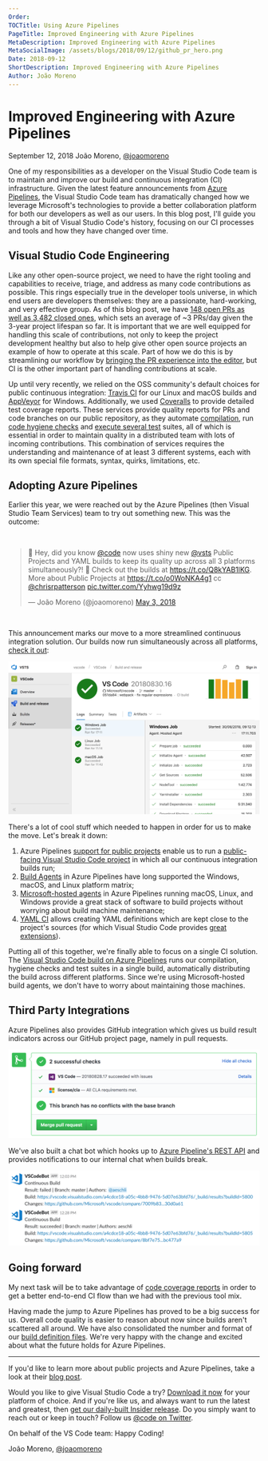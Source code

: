 ```yaml
---
Order:
TOCTitle: Using Azure Pipelines
PageTitle: Improved Engineering with Azure Pipelines
MetaDescription: Improved Engineering with Azure Pipelines
MetaSocialImage: /assets/blogs/2018/09/12/github_pr_hero.png
Date: 2018-09-12
ShortDescription: Improved Engineering with Azure Pipelines
Author: João Moreno
---
```

# Improved Engineering with Azure Pipelines

September 12, 2018 João Moreno, [@joaomoreno](https://twitter.com/joaomoreno)

One of my responsibilities as a developer on the Visual Studio Code team is to maintain and improve our build and continuous integration (CI) infrastructure. Given the latest feature announcements from [Azure Pipelines](https://aka.ms/azurecicd), the Visual Studio Code team has dramatically changed how we leverage Microsoft's technologies to provide a better collaboration platform for both our developers as well as our users. In this blog post, I'll guide you through a bit of Visual Studio Code's history, focusing on our CI processes and tools and how they have changed over time.

## Visual Studio Code Engineering

Like any other open-source project, we need to have the right tooling and capabilities to receive, triage, and address as many code contributions as possible. This rings especially true in the developer tools universe, in which end users are developers themselves: they are a passionate, hard-working, and very effective group. As of this blog post, we have [148 open PRs as well as 3,482 closed ones](https://github.com/Microsoft/vscode/pulls), which sets an average of ~3 PRs/day given the 3-year project lifespan so far. It is important that we are well equipped for handling this scale of contributions, not only to keep the project development healthy but also to help give other open source projects an example of how to operate at this scale. Part of how we do this is by streamlining our workflow by [bringing the PR experience into the editor](/blogs/2018/09/10/introducing-github-pullrequests), but CI is the other important part of handling contributions at scale.

Up until very recently, we relied on the OSS community's default choices for public continuous integration: [Travis CI](https://travis-ci.org/) for our Linux and macOS builds and [AppVeyor](https://www.appveyor.com/) for Windows. Additionally, we used [Coveralls](https://coveralls.io/) to provide detailed test coverage reports. These services provide quality reports for PRs and code branches on our public repository, as they automate [compilation](https://github.com/Microsoft/vscode/blob/master/build/lib/compilation.ts), run [code hygiene checks](https://github.com/Microsoft/vscode/blob/master/build/gulpfile.hygiene.js) and [execute several test](https://github.com/Microsoft/vscode/tree/master/test) suites, all of which is essential in order to maintain quality in a distributed team with lots of incoming contributions. This combination of services requires the understanding and maintenance of at least 3 different systems, each with its own special file formats, syntax, quirks, limitations, etc.

## Adopting Azure Pipelines

Earlier this year, we were reached out by the Azure Pipelines (then Visual Studio Team Services) team to try out something new. This was the outcome:

<br />

<blockquote class="twitter-tweet" data-lang="en" data-cards="hidden"><p lang="en" dir="ltr">🎉 Hey, did you know <a href="https://twitter.com/code?ref_src=twsrc%5Etfw">@code</a> now uses shiny new <a href="https://twitter.com/VSTS?ref_src=twsrc%5Etfw">@vsts</a> Public Projects and YAML builds to keep its quality up across all 3 platforms simultaneously?! 🤯 Check out the builds at <a href="https://t.co/Q8kYAB1lKG">https://t.co/Q8kYAB1lKG</a>. More about Public Projects at <a href="https://t.co/o0WoNKA4g1">https://t.co/o0WoNKA4g1</a> cc <a href="https://twitter.com/chrisrpatterson?ref_src=twsrc%5Etfw">@chrisrpatterson</a> <a href="https://t.co/Yyhwg19d9z">pic.twitter.com/Yyhwg19d9z</a></p>&mdash; João Moreno (@joaomoreno) <a href="https://twitter.com/joaomoreno/status/991958010661670912?ref_src=twsrc%5Etfw">May 3, 2018</a></blockquote>
<script async src="https://platform.twitter.com/widgets.js" charset="utf-8"></script>

<br />

This announcement marks our move to a more streamlined continuous integration solution. Our builds now run simultaneously across all platforms, [check it out](https://aka.ms/vscode-builds):

![VSCode Project Build Page](build.png)

There's a lot of cool stuff which needed to happen in order for us to make the move. Let's break it down:

1. Azure Pipelines [support for public projects](https://docs.microsoft.com/azure/devops/organizations/public) enable us to run a [public-facing Visual Studio Code project](https://dev.azure.com/vscode/VSCode/_build?definitionId=1) in which all our continuous integration builds run;
2. [Build Agents](https://docs.microsoft.com/azure/devops/pipelines/agents/agents) in Azure Pipelines have long supported the Windows, macOS, and Linux platform matrix;
3. [Microsoft-hosted agents](https://docs.microsoft.com/azure/devops/pipelines/agents/hosted) in Azure Pipelines running macOS, Linux, and Windows provide a great stack of software to build projects without worrying about build machine maintenance;
4. [YAML CI](https://docs.microsoft.com/azure/devops/pipelines/get-started-yaml) allows creating YAML definitions which are kept close to the project's sources (for which Visual Studio Code provides [great extensions](https://marketplace.visualstudio.com/search?term=yaml&target=VSCode&category=All%20categories&sortBy=Relevance)).

Putting all of this together, we're finally able to focus on a single CI solution. The [Visual Studio Code build on Azure Pipelines](https://dev.azure.com/vscode/VSCode/_build/results?buildId=5876&view=logs) runs our compilation, hygiene checks and test suites in a single build, automatically distributing the build across different platforms. Since we're using Microsoft-hosted build agents, we don't have to worry about maintaining those machines.

## Third Party Integrations

Azure Pipelines also provides GitHub integration which gives us build result indicators across our GitHub project page, namely in pull requests.

![Pull Request Integration](pr.png)

We've also built a chat bot which hooks up to [Azure Pipeline's REST API](https://docs.microsoft.com/rest/api/vsts/build/?view=vsts-rest-4.1) and provides notifications to our internal chat when builds break.

![Chat Bot Automation](slack.png)

## Going forward

My next task will be to take advantage of [code coverage reports](https://docs.microsoft.com/azure/devops/pipelines/tasks/test/publish-code-coverage-results) in order to get a better end-to-end CI flow than we had with the previous tool mix.

Having made the jump to Azure Pipelines has proved to be a big success for us. Overall code quality is easier to reason about now since builds aren't scattered all around. We have also consolidated the number and format of our [build definition files](https://github.com/Microsoft/vscode/blob/master/build/tfs/product-build.yml). We're very happy with the change and excited about what the future holds for Azure Pipelines.

---

If you'd like to learn more about public projects and Azure Pipelines, take a look at their [blog post](https://aka.ms/azurecicd).

Would you like to give Visual Studio Code a try? [Download it now](https://code.visualstudio.com/Download) for your platform of choice. And if you're like us, and always want to run the latest and greatest, then [get our daily-built Insider release](https://code.visualstudio.com/insiders/). Do you simply want to reach out or keep in touch? Follow us [@code on Twitter](https://twitter.com/code).

On behalf of the VS Code team: Happy Coding!

João Moreno, [@joaomoreno](https://twitter.com/joaomoreno)
